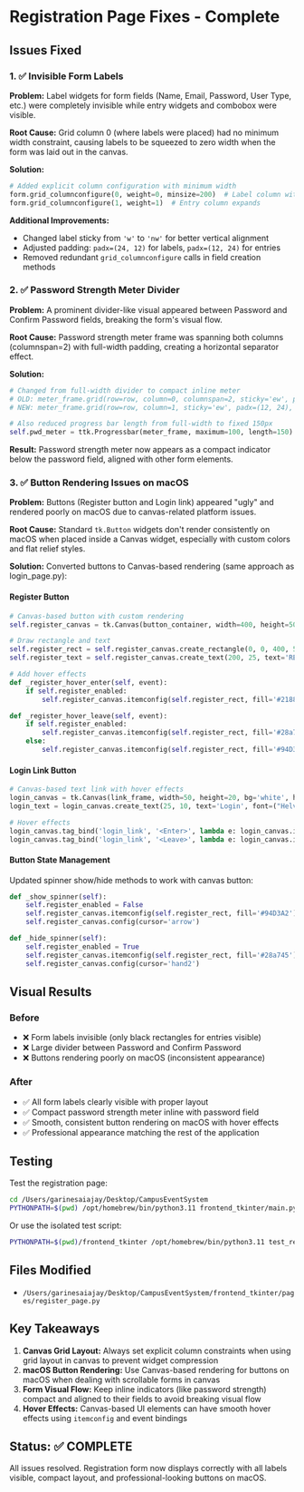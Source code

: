 # Registration Page Fixes - Complete

## Issues Fixed

### 1. ✅ Invisible Form Labels
**Problem:** Label widgets for form fields (Name, Email, Password, User Type, etc.) were completely invisible while entry widgets and combobox were visible.

**Root Cause:** Grid column 0 (where labels were placed) had no minimum width constraint, causing labels to be squeezed to zero width when the form was laid out in the canvas.

**Solution:**
```python
# Added explicit column configuration with minimum width
form.grid_columnconfigure(0, weight=0, minsize=200)  # Label column with minimum width
form.grid_columnconfigure(1, weight=1)  # Entry column expands
```

**Additional Improvements:**
- Changed label sticky from `'w'` to `'nw'` for better vertical alignment
- Adjusted padding: `padx=(24, 12)` for labels, `padx=(12, 24)` for entries
- Removed redundant `grid_columnconfigure` calls in field creation methods

### 2. ✅ Password Strength Meter Divider
**Problem:** A prominent divider-like visual appeared between Password and Confirm Password fields, breaking the form's visual flow.

**Root Cause:** Password strength meter frame was spanning both columns (columnspan=2) with full-width padding, creating a horizontal separator effect.

**Solution:**
```python
# Changed from full-width divider to compact inline meter
# OLD: meter_frame.grid(row=row, column=0, columnspan=2, sticky='ew', padx=24)
# NEW: meter_frame.grid(row=row, column=1, sticky='ew', padx=(12, 24), pady=(2, 0))

# Also reduced progress bar length from full-width to fixed 150px
self.pwd_meter = ttk.Progressbar(meter_frame, maximum=100, length=150)
```

**Result:** Password strength meter now appears as a compact indicator below the password field, aligned with other form elements.

### 3. ✅ Button Rendering Issues on macOS
**Problem:** Buttons (Register button and Login link) appeared "ugly" and rendered poorly on macOS due to canvas-related platform issues.

**Root Cause:** Standard `tk.Button` widgets don't render consistently on macOS when placed inside a Canvas widget, especially with custom colors and flat relief styles.

**Solution:** Converted buttons to Canvas-based rendering (same approach as login_page.py):

#### Register Button
```python
# Canvas-based button with custom rendering
self.register_canvas = tk.Canvas(button_container, width=400, height=50, bg='white', highlightthickness=0)

# Draw rectangle and text
self.register_rect = self.register_canvas.create_rectangle(0, 0, 400, 50, fill='#28a745', outline='', tags='button')
self.register_text = self.register_canvas.create_text(200, 25, text='REGISTER', font=("Helvetica", 12, "bold"), fill='white', tags='button')

# Add hover effects
def _register_hover_enter(self, event):
    if self.register_enabled:
        self.register_canvas.itemconfig(self.register_rect, fill='#218838')  # Darker on hover

def _register_hover_leave(self, event):
    if self.register_enabled:
        self.register_canvas.itemconfig(self.register_rect, fill='#28a745')  # Normal green
    else:
        self.register_canvas.itemconfig(self.register_rect, fill='#94D3A2')  # Light green when disabled
```

#### Login Link Button
```python
# Canvas-based text link with hover effects
login_canvas = tk.Canvas(link_frame, width=50, height=20, bg='white', highlightthickness=0)
login_text = login_canvas.create_text(25, 10, text='Login', font=("Helvetica", 10, "underline"), fill='#3047ff', tags='login_link')

# Hover effects
login_canvas.tag_bind('login_link', '<Enter>', lambda e: login_canvas.itemconfig(login_text, fill='#60A5FA'))
login_canvas.tag_bind('login_link', '<Leave>', lambda e: login_canvas.itemconfig(login_text, fill='#3047ff'))
```

#### Button State Management
Updated spinner show/hide methods to work with canvas button:
```python
def _show_spinner(self):
    self.register_enabled = False
    self.register_canvas.itemconfig(self.register_rect, fill='#94D3A2')  # Lighter green when disabled
    self.register_canvas.config(cursor='arrow')

def _hide_spinner(self):
    self.register_enabled = True
    self.register_canvas.itemconfig(self.register_rect, fill='#28a745')  # Restore normal green
    self.register_canvas.config(cursor='hand2')
```

## Visual Results

### Before
- ❌ Form labels invisible (only black rectangles for entries visible)
- ❌ Large divider between Password and Confirm Password
- ❌ Buttons rendering poorly on macOS (inconsistent appearance)

### After
- ✅ All form labels clearly visible with proper layout
- ✅ Compact password strength meter inline with password field
- ✅ Smooth, consistent button rendering on macOS with hover effects
- ✅ Professional appearance matching the rest of the application

## Testing

Test the registration page:
```bash
cd /Users/garinesaiajay/Desktop/CampusEventSystem
PYTHONPATH=$(pwd) /opt/homebrew/bin/python3.11 frontend_tkinter/main.py
```

Or use the isolated test script:
```bash
PYTHONPATH=$(pwd)/frontend_tkinter /opt/homebrew/bin/python3.11 test_register_labels.py
```

## Files Modified
- `/Users/garinesaiajay/Desktop/CampusEventSystem/frontend_tkinter/pages/register_page.py`

## Key Takeaways

1. **Canvas Grid Layout:** Always set explicit column constraints when using grid layout in canvas to prevent widget compression
2. **macOS Button Rendering:** Use Canvas-based rendering for buttons on macOS when dealing with scrollable forms in canvas
3. **Form Visual Flow:** Keep inline indicators (like password strength) compact and aligned to their fields to avoid breaking visual flow
4. **Hover Effects:** Canvas-based UI elements can have smooth hover effects using `itemconfig` and event bindings

## Status: ✅ COMPLETE
All issues resolved. Registration form now displays correctly with all labels visible, compact layout, and professional-looking buttons on macOS.
